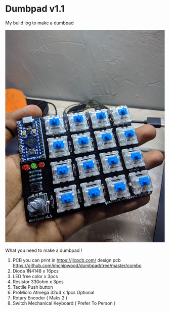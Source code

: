 # Dumbpad v1.1
 My build log to make a dumbpad
 
![image](https://github.com/TahuTech/Dumbpad-v1.1/blob/main/dumbpad.jpeg)
 
What you need to make a dumbpad !

1. PCB you can print in https://jlcpcb.com/ design pcb https://github.com/imchipwood/dumbpad/tree/master/combo
2. Dioda 1N4148 x 16pcs
3. LED free color x 3pcs
4. Resistor 330ohm x 3pcs
5. Tactile Push button
6. ProMicro Atmega 32u4 x 1pcs Optional
7. Rotary Encoder ( Maks 2 )
8. Switch Mechanical Keyboard ( Prefer To Person )
